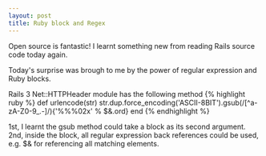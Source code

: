 ```yaml
---
layout: post
title: Ruby block and Regex
---
```

Open source is fantastic! I learnt something new from reading Rails source code today again.

Today's surprise was brough to me by the power of regular expression and Ruby blocks.

Rails 3 Net::HTTPHeader module has the following method
{% highlight ruby %}
def urlencode(str)
  str.dup.force_encoding('ASCII-8BIT').gsub(/[^a-zA-Z0-9_\.\-]/){'%%%02x' % $&.ord}
end
{% endhighlight %}

1st, I learnt the gsub method could take a block as its second argument.
2nd, inside the block, all regular expression back references could be used, e.g. $& for referencing all matching elements.